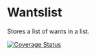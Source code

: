 # Wantslist

Stores a list of wants in a list.

[![Coverage Status](https://coveralls.io/repos/github/brotherlogic/wantslist/badge.svg?branch=master)](https://coveralls.io/github/brotherlogic/wantslist?branch=master)
